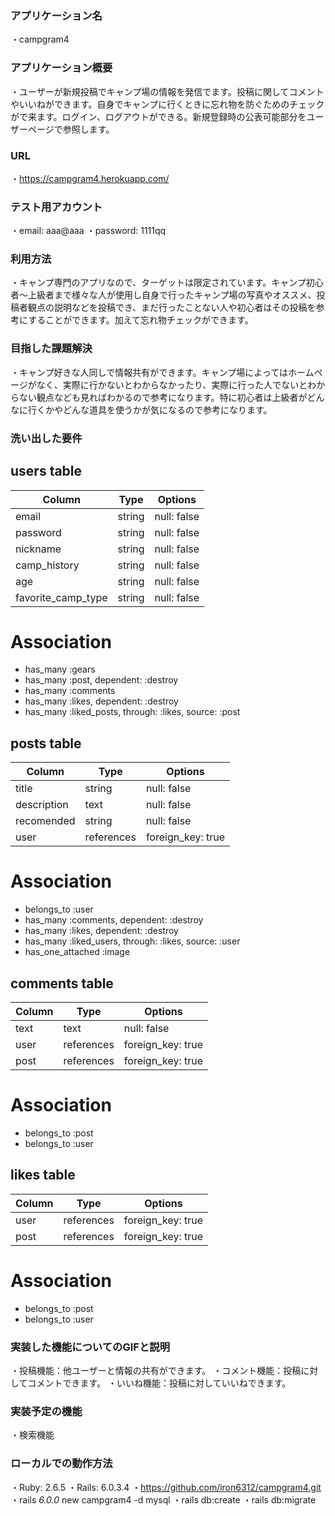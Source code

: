 ### アプリケーション名
・campgram4

### アプリケーション概要
・ユーザーが新規投稿でキャンプ場の情報を発信でます。投稿に関してコメントやいいねができます。自身でキャンプに行くときに忘れ物を防ぐためのチェックがで来ます。ログイン、ログアウトができる。新規登録時の公表可能部分をユーザーページで参照します。

### URL
・https://campgram4.herokuapp.com/

### テスト用アカウント
・email: aaa@aaa
・password: 1111qq

### 利用方法
・キャンプ専門のアプリなので、ターゲットは限定されています。キャンプ初心者〜上級者まで様々な人が使用し自身で行ったキャンプ場の写真やオススメ、投稿者観点の説明などを投稿でき、まだ行ったことない人や初心者はその投稿を参考にすることができます。加えて忘れ物チェックができます。

### 目指した課題解決
・キャンプ好きな人同しで情報共有ができます。キャンプ場によってはホームページがなく、実際に行かないとわからなかったり、実際に行った人でないとわからない観点なども見ればわかるので参考になります。特に初心者は上級者がどんなに行くかやどんな道具を使うかが気になるので参考になります。

### 洗い出した要件
## users table

| Column             | Type                | Options                 |
|--------------------|---------------------|-------------------------|
| email              | string              | null: false             |
| password           | string              | null: false             |
| nickname           | string              | null: false             |
| camp_history       | string              | null: false             |
| age                | string              | null: false             |
| favorite_camp_type | string              | null: false             |

# Association
* has_many :gears
* has_many :post, dependent: :destroy
* has_many :comments
* has_many :likes, dependent: :destroy
* has_many :liked_posts, through: :likes, source: :post

## posts table

| Column      | Type       | Options           |
|-------------|------------|-------------------|
| title       | string     | null: false       |
| description | text       | null: false       |
| recomended  | string     | null: false       |
| user        | references | foreign_key: true |

# Association
* belongs_to :user
* has_many :comments, dependent: :destroy
* has_many :likes, dependent: :destroy
* has_many :liked_users, through: :likes, source: :user
* has_one_attached :image

## comments table

| Column | Type       | Options           |
|--------|------------|-------------------|
| text   | text       | null: false       |
| user   | references | foreign_key: true |
| post   | references | foreign_key: true |

# Association
* belongs_to :post
* belongs_to :user

## likes table

| Column | Type       | Options           |
|--------|------------|-------------------|
| user   | references | foreign_key: true |
| post   | references | foreign_key: true |

# Association
* belongs_to :post
* belongs_to :user


### 実装した機能についてのGIFと説明
・投稿機能：他ユーザーと情報の共有ができます。
・コメント機能：投稿に対してコメントできます。
・いいね機能：投稿に対していいねできます。

### 実装予定の機能
・検索機能

### ローカルでの動作方法
・Ruby: 2.6.5
・Rails: 6.0.3.4
・https://github.com/iron6312/campgram4.git
・rails _6.0.0_ new campgram4 -d mysql
・rails db:create
・rails db:migrate